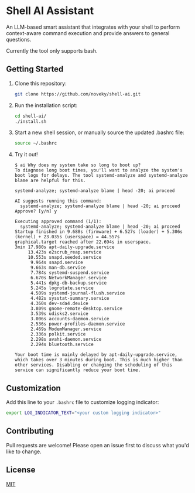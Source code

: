 # Shell AI Assistant

An LLM-based smart assistant that integrates with your shell to perform context-aware command execution and provide answers to general questions.

Currently the tool only supports bash.

## Getting Started

1.  Clone this repository:

    ```bash
    git clone https://github.com/noveky/shell-ai.git
    ```

2.  Run the installation script:

    ```bash
    cd shell-ai/
    ./install.sh
    ```

3.  Start a new shell session, or manually source the updated .bashrc file:

    ```bash
    source ~/.bashrc
    ```

4.  Try it out!

    ```console
    $ ai Why does my system take so long to boot up?
    To diagnose long boot times, you'll want to analyze the system's boot logs for delays. The tool systemd-analyze and systemd-analyze blame are helpful for this.

    systemd-analyze; systemd-analyze blame | head -20; ai proceed

    AI suggests running this command:
      systemd-analyze; systemd-analyze blame | head -20; ai proceed
    Approve? [y/n] y

    Executing approved command (1/1):
      systemd-analyze; systemd-analyze blame | head -20; ai proceed
    Startup finished in 9.688s (firmware) + 6.527s (loader) + 5.306s (kernel) + 23.035s (userspace) = 44.557s
    graphical.target reached after 22.694s in userspace.
    3min 17.980s apt-daily-upgrade.service
         13.423s e2scrub_reap.service
         10.553s snapd.seeded.service
          9.964s snapd.service
          9.663s man-db.service
          7.784s systemd-suspend.service
          6.670s NetworkManager.service
          5.441s dpkg-db-backup.service
          5.245s logrotate.service
          4.509s systemd-journal-flush.service
          4.482s sysstat-summary.service
          4.360s dev-sda4.device
          3.809s gnome-remote-desktop.service
          3.539s udisks2.service
          3.006s accounts-daemon.service
          2.536s power-profiles-daemon.service
          2.469s ModemManager.service
          2.336s polkit.service
          2.298s avahi-daemon.service
          2.294s bluetooth.service

    Your boot time is mainly delayed by apt-daily-upgrade.service, which takes over 3 minutes during boot. This is much higher than other services. Disabling or changing the scheduling of this service can significantly reduce your boot time.
    ```

## Customization

Add this line to your `.bashrc` file to customize logging indicator:

```bash
export LOG_INDICATOR_TEXT="<your custom logging indicator>"
```

## Contributing

Pull requests are welcome! Please open an issue first to discuss what you'd like to change.

## License

[MIT](https://opensource.org/license/mit)
